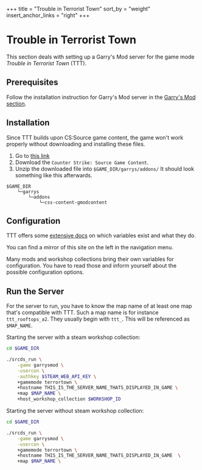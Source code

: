 +++
title = "Trouble in Terrorist Town"
sort_by = "weight"
insert_anchor_links = "right"
+++


# Trouble in Terrorist Town


This section deals with setting up a Garry's Mod server for the game mode _Trouble in Terrorist Town_ (TTT).


## Prerequisites

Follow the installation instruction for Garry's Mod server in the [Garry's Mod section](/garrys_mod/).

## Installation

Since TTT builds upon CS:Source game content, the game won't work properly without downloading and installing these files.

1. Go to [this link](https://gmodcontent.com/)
2. Download the `Counter Strike: Source Game Content`.
3. Unzip the downloaded file into `$GAME_DIR/garrys/addons/`
    It should look something like this afterwards.
```text
$GAME_DIR
    └─garrys
        └─addons
            └─css-content-gmodcontent
```

## Configuration

TTT offers some [extensive docs](http://www.troubleinterroristtown.com/config-and-commands/convars) on which variables exist and what they do.

You can find a mirror of this site on the left in the navigation menu.

Many mods and workshop collections bring their own variables for configuration.
You have to read those and inform yourself about the possible configuration options.

## Run the Server

For the server to run, you have to know the map name of at least one map that's compatible with TTT.
Such a map name is for instance `ttt_rooftops_a2`. They usually begin with `ttt_`.
This will be referenced as `$MAP_NAME`.

Starting the server with a steam workshop collection:
```bash
cd $GAME_DIR

./srcds_run \
    -game garrysmod \
    -usercon \
    -authkey $STEAM_WEB_API_KEY \
    +gamemode terrortown \
    +hostname THIS_IS_THE_SERVER_NAME_THATS_DISPLAYED_IN_GAME \
    +map $MAP_NAME \
    +host_workshop_collection $WORKSHOP_ID
```

Starting the server without steam workshop collection:
```bash
cd $GAME_DIR

./srcds_run \
    -game garrysmod \
    -usercon \
    +gamemode terrortown \
    +hostname THIS_IS_THE_SERVER_NAME_THATS_DISPLAYED_IN_GAME  \
    +map $MAP_NAME \
```
